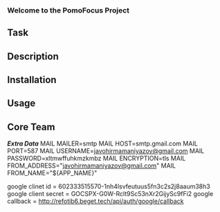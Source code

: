 ### Welcome to the PomoFocus Project

## Task

## Description

## Installation

## Usage

## Core Team


***Extra Data***
MAIL MAILER=smtp
MAIL HOST=smtp.gmail.com
MAIL PORT=587
MAIL USERNAME=javohirmamaniyazov@gmail.com
MAIL PASSWORD=xltmwffuhkmzkmbz
MAIL ENCRYPTION=tls
MAIL FROM_ADDRESS="javohirmamaniyazov@gmail.com"
MAIL FROM_NAME="${APP_NAME}"

google clinet id = 602333515570-1nh4lsvfeutuus5fn3c2s2j8aaum38h3
google client secret = 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
google callback = http://refotib6.beget.tech/api/auth/google/callback